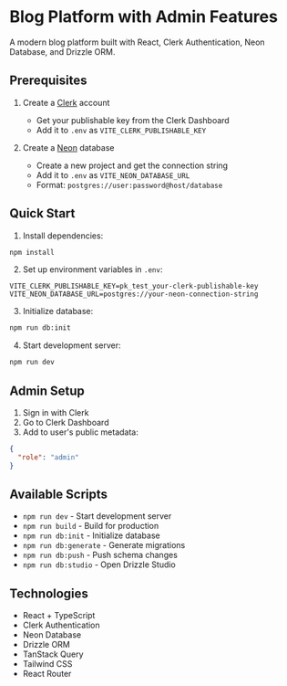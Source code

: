 # Blog Platform with Admin Features

A modern blog platform built with React, Clerk Authentication, Neon Database, and Drizzle ORM.

## Prerequisites

1. Create a [Clerk](https://dashboard.clerk.dev/) account
   - Get your publishable key from the Clerk Dashboard
   - Add it to `.env` as `VITE_CLERK_PUBLISHABLE_KEY`

2. Create a [Neon](https://console.neon.tech/) database
   - Create a new project and get the connection string
   - Add it to `.env` as `VITE_NEON_DATABASE_URL`
   - Format: `postgres://user:password@host/database`

## Quick Start

1. Install dependencies:
```bash
npm install
```

2. Set up environment variables in `.env`:
```env
VITE_CLERK_PUBLISHABLE_KEY=pk_test_your-clerk-publishable-key
VITE_NEON_DATABASE_URL=postgres://your-neon-connection-string
```

3. Initialize database:
```bash
npm run db:init
```

4. Start development server:
```bash
npm run dev
```

## Admin Setup

1. Sign in with Clerk
2. Go to Clerk Dashboard
3. Add to user's public metadata:
```json
{
  "role": "admin"
}
```

## Available Scripts

- `npm run dev` - Start development server
- `npm run build` - Build for production
- `npm run db:init` - Initialize database
- `npm run db:generate` - Generate migrations
- `npm run db:push` - Push schema changes
- `npm run db:studio` - Open Drizzle Studio

## Technologies

- React + TypeScript
- Clerk Authentication
- Neon Database
- Drizzle ORM
- TanStack Query
- Tailwind CSS
- React Router
